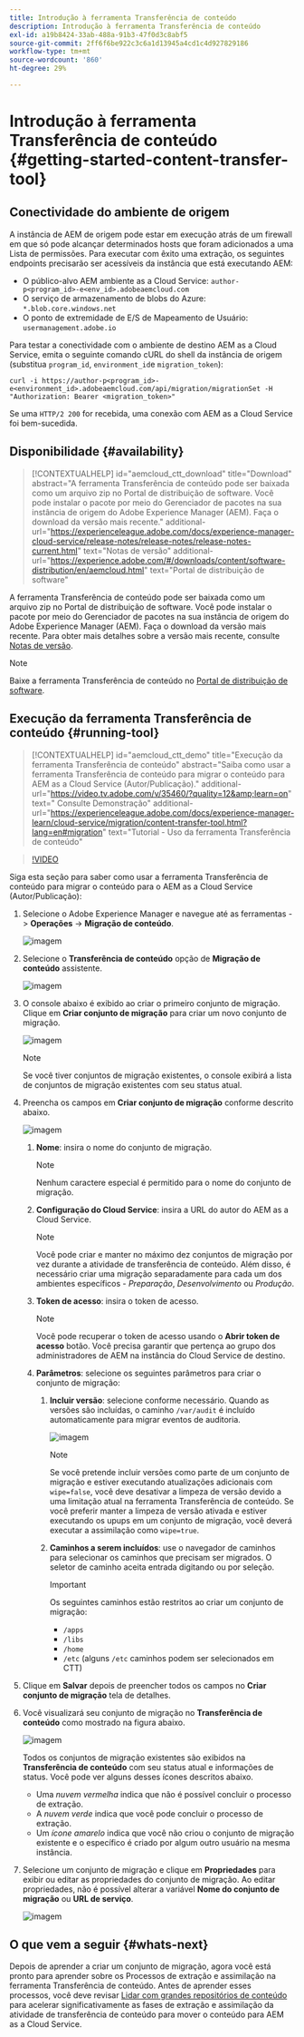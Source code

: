 ```yaml
---
title: Introdução à ferramenta Transferência de conteúdo
description: Introdução à ferramenta Transferência de conteúdo
exl-id: a19b8424-33ab-488a-91b3-47f0d3c8abf5
source-git-commit: 2ff6f6be922c3c6a1d13945a4cd1c4d927829186
workflow-type: tm+mt
source-wordcount: '860'
ht-degree: 29%

---
```


# Introdução à ferramenta Transferência de conteúdo {#getting-started-content-transfer-tool}

## Conectividade do ambiente de origem

A instância de AEM de origem pode estar em execução atrás de um firewall em que só pode alcançar determinados hosts que foram adicionados a uma Lista de permissões. Para executar com êxito uma extração, os seguintes endpoints precisarão ser acessíveis da instância que está executando AEM:

* O público-alvo AEM ambiente as a Cloud Service:
   `author-p<program_id>-e<env_id>.adobeaemcloud.com`
* O serviço de armazenamento de blobs do Azure:
   `*.blob.core.windows.net`
* O ponto de extremidade de E/S de Mapeamento de Usuário:
   `usermanagement.adobe.io`

Para testar a conectividade com o ambiente de destino AEM as a Cloud Service, emita o seguinte comando cURL do shell da instância de origem (substitua `program_id`, `environment_id`e `migration_token`):

```
curl -i https://author-p<program_id>-e<environment_id>.adobeaemcloud.com/api/migration/migrationSet -H "Authorization: Bearer <migration_token>"
```

Se uma `HTTP/2 200` for recebida, uma conexão com AEM as a Cloud Service foi bem-sucedida.

## Disponibilidade {#availability}

>[!CONTEXTUALHELP]
>id="aemcloud_ctt_download"
>title="Download"
>abstract="A ferramenta Transferência de conteúdo pode ser baixada como um arquivo zip no Portal de distribuição de software. Você pode instalar o pacote por meio do Gerenciador de pacotes na sua instância de origem do Adobe Experience Manager (AEM). Faça o download da versão mais recente."
>additional-url="https://experienceleague.adobe.com/docs/experience-manager-cloud-service/release-notes/release-notes/release-notes-current.html" text="Notas de versão"
>additional-url="https://experience.adobe.com/#/downloads/content/software-distribution/en/aemcloud.html" text="Portal de distribuição de software"

A ferramenta Transferência de conteúdo pode ser baixada como um arquivo zip no Portal de distribuição de software. Você pode instalar o pacote por meio do Gerenciador de pacotes na sua instância de origem do Adobe Experience Manager (AEM). Faça o download da versão mais recente. Para obter mais detalhes sobre a versão mais recente, consulte [Notas de versão](https://experienceleague.adobe.com/docs/experience-manager-cloud-service/release-notes/release-notes/release-notes-current.html?lang=pt-BR).

>[!NOTE]
>Baixe a ferramenta Transferência de conteúdo no [Portal de distribuição de software](https://experience.adobe.com/#/downloads/content/software-distribution/en/aemcloud.html).

## Execução da ferramenta Transferência de conteúdo {#running-tool}

>[!CONTEXTUALHELP]
>id="aemcloud_ctt_demo"
>title="Execução da ferramenta Transferência de conteúdo"
>abstract="Saiba como usar a ferramenta Transferência de conteúdo para migrar o conteúdo para AEM as a Cloud Service (Autor/Publicação)."
>additional-url="https://video.tv.adobe.com/v/35460/?quality=12&amp;learn=on" text=" Consulte Demonstração"
>additional-url="https://experienceleague.adobe.com/docs/experience-manager-learn/cloud-service/migration/content-transfer-tool.html?lang=en#migration" text="Tutorial - Uso da ferramenta Transferência de conteúdo"

>[!VIDEO](https://video.tv.adobe.com/v/35460/?quality=12&learn=on)


Siga esta seção para saber como usar a ferramenta Transferência de conteúdo para migrar o conteúdo para o AEM as a Cloud Service (Autor/Publicação):

1. Selecione o Adobe Experience Manager e navegue até as ferramentas -> **Operações** -> **Migração de conteúdo**.

   ![imagem](/help/move-to-cloud-service/content-transfer-tool/assets-ctt/ctt01.png)

1. Selecione o **Transferência de conteúdo** opção de **Migração de conteúdo** assistente.

   ![imagem](/help/move-to-cloud-service/content-transfer-tool/assets-ctt/ctt02.png)


1. O console abaixo é exibido ao criar o primeiro conjunto de migração. Clique em **Criar conjunto de migração** para criar um novo conjunto de migração.

   ![imagem](/help/move-to-cloud-service/content-transfer-tool/assets-ctt/ctt03.png)

   >[!NOTE]
   >Se você tiver conjuntos de migração existentes, o console exibirá a lista de conjuntos de migração existentes com seu status atual.


1. Preencha os campos em **Criar conjunto de migração** conforme descrito abaixo.

   ![imagem](/help/move-to-cloud-service/content-transfer-tool/assets-ctt/ctt04.png)

   1. **Nome**: insira o nome do conjunto de migração.
      >[!NOTE]
      >Nenhum caractere especial é permitido para o nome do conjunto de migração.

   1. **Configuração do Cloud Service**: insira a URL do autor do AEM as a Cloud Service.

      >[!NOTE]
      >Você pode criar e manter no máximo dez conjuntos de migração por vez durante a atividade de transferência de conteúdo.
      >Além disso, é necessário criar uma migração separadamente para cada um dos ambientes específicos - *Preparação*, *Desenvolvimento* ou *Produção*.

   1. **Token de acesso**: insira o token de acesso.

      >[!NOTE]
      >Você pode recuperar o token de acesso usando o **Abrir token de acesso** botão. Você precisa garantir que pertença ao grupo dos administradores de AEM na instância do Cloud Service de destino.

   1. **Parâmetros**: selecione os seguintes parâmetros para criar o conjunto de migração:

      1. **Incluir versão**: selecione conforme necessário. Quando as versões são incluídas, o caminho `/var/audit` é incluído automaticamente para migrar eventos de auditoria.

         ![imagem](/help/move-to-cloud-service/content-transfer-tool/assets-ctt/ctt05.png)

         >[!NOTE]
         >Se você pretende incluir versões como parte de um conjunto de migração e estiver executando atualizações adicionais com `wipe=false`, você deve desativar a limpeza de versão devido a uma limitação atual na ferramenta Transferência de conteúdo. Se você preferir manter a limpeza de versão ativada e estiver executando os upups em um conjunto de migração, você deverá executar a assimilação como `wipe=true`.


      1. **Caminhos a serem incluídos**: use o navegador de caminhos para selecionar os caminhos que precisam ser migrados. O seletor de caminho aceita entrada digitando ou por seleção.

         >[!IMPORTANT]
         >Os seguintes caminhos estão restritos ao criar um conjunto de migração:
         >* `/apps`
         >* `/libs`
         >* `/home`
         >* `/etc` (alguns `/etc` caminhos podem ser selecionados em CTT)


1. Clique em **Salvar** depois de preencher todos os campos no **Criar conjunto de migração** tela de detalhes.

1. Você visualizará seu conjunto de migração no **Transferência de conteúdo** como mostrado na figura abaixo.

   ![imagem](/help/move-to-cloud-service/content-transfer-tool/assets-ctt/ctt07.png)

   Todos os conjuntos de migração existentes são exibidos na **Transferência de conteúdo** com seu status atual e informações de status. Você pode ver alguns desses ícones descritos abaixo.

   * Uma *nuvem vermelha* indica que não é possível concluir o processo de extração.
   * A *nuvem verde* indica que você pode concluir o processo de extração.
   * Um *ícone amarelo* indica que você não criou o conjunto de migração existente e o específico é criado por algum outro usuário na mesma instância.

1. Selecione um conjunto de migração e clique em **Propriedades** para exibir ou editar as propriedades do conjunto de migração. Ao editar propriedades, não é possível alterar a variável **Nome do conjunto de migração** ou **URL de serviço**.

   ![imagem](/help/move-to-cloud-service/content-transfer-tool/assets-ctt/ctt06.png)


## O que vem a seguir {#whats-next}

Depois de aprender a criar um conjunto de migração, agora você está pronto para aprender sobre os Processos de extração e assimilação na ferramenta Transferência de conteúdo. Antes de aprender esses processos, você deve revisar [Lidar com grandes repositórios de conteúdo](https://experienceleague.adobe.com/docs/experience-manager-cloud-service/moving/cloud-migration/content-transfer-tool/handling-large-content-repositories.html?lang=en) para acelerar significativamente as fases de extração e assimilação da atividade de transferência de conteúdo para mover o conteúdo para AEM as a Cloud Service.
